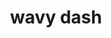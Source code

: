 ---
layout: symbols
title: wavy dash
emoji: wavy_dash
permalink: 〰.html
image: assets/img/3moji/wavy_dash.png
---